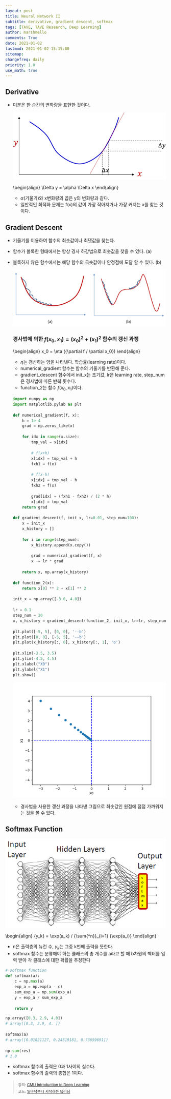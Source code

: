 ```yaml
---
layout: post
title: Neural Network II
subtitle: derivative, gradient descent, softmax
tags: [TAVE, TAVE Research, Deep Learning]
author: marshmello
comments: True
date: 2021-01-02
lastmod: 2021-01-02 15:15:00
sitemap:
changefreq: daily
priority: 1.0
use_math: true
---
```


## Derivative

- 미분은 한 순간의 변화량을 표현한 것이다.

  ![derivative.png](/assets/img/posts/TaveResearch/neuralN2/derivative.png)

  \begin{align}
  \Delta y = \alpha \Delta x
  \end{align}

  - $\alpha$(기울기)와 x변화량의 곱은 y의 변화량과 같다.
  - 일반적인 최적화 문제는 f(x)의 값이 가장 작아지거나 가장 커지는 x를 찾는 것이다.

## Gradient Descent

- 기울기를 이용하여 함수의 최솟값이나 최댓값을 찾는다.
- 함수가 볼록한 형태에서는 항상 경사 하강법으로 최솟값을 찾을 수 있다. (a)
- 볼록하지 않은 함수에서는 해당 함수의 극솟값이나 안정점에 도달 할 수 있다. (b)

  ![gradDescent.png](/assets/img/posts/TaveResearch/neuralN2/gradDescent.png)

  ### 경사법에 의한 $f(x_0, x_1) = (x_0)^2 + (x_1)^2$ 함수의 갱신 과정

  \begin{align}
  x_0 = \eta ({\partial f / \partial x_0})
  \end{align}

  - $\eta$는 갱신하는 양을 나타낸다. 학습률(learning rate)이다.
  - numerical_gradient 함수는 함수의 기울기를 반환해 준다.
  - gradient_descent 함수에서 init_x는 초기값, lr은 learning rate, step_num은 경사법에 따른 반복 횟수다.
  - function_2는 함수 $f(x_0,x_1)$이다.

  ```python
  import numpy as np
  import matplotlib.pylab as plt

  def numerical_gradient(f, x):
      h = 1e-4
      grad = np.zeros_like(x)

      for idx in range(x.size):
          tmp_val = x[idx]

          # f(x+h)
          x[idx] = tmp_val + h
          fxh1 = f(x)

          # f(x-h)
          x[idx] = tmp_val - h
          fxh2 = f(x)

          grad[idx] = (fxh1 - fxh2) / (2 * h)
          x[idx] = tmp_val
      return grad

  def gradient_descent(f, init_x, lr=0.01, step_num=100):
      x = init_x
      x_history = []

      for i in range(step_num):
          x_history.append(x.copy())

          grad = numerical_gradient(f, x)
          x -= lr * grad

      return x, np.array(x_history)

  def function_2(x):
      return x[0] ** 2 + x[1] ** 2

  init_x = np.array([-3.0, 4.0])

  lr = 0.1
  step_num = 20
  x, x_history = gradient_descent(function_2, init_x, lr=lr, step_num=step_num)

  plt.plot([-5, 5], [0, 0], '--b')
  plt.plot([0, 0], [-5, 5], '--b')
  plt.plot(x_history[:, 0], x_history[:, 1], 'o')

  plt.xlim(-3.5, 3.5)
  plt.ylim(-4.5, 4.5)
  plt.xlabel("X0")
  plt.ylabel("X1")
  plt.show()
  ```

  ![gradientDescent.png](/assets/img/posts/TaveResearch/neuralN2/gradientDescent.png)

  - 경사법을 사용한 갱신 과정을 나타낸 그림으로 최솟값인 원점에 점점 가까워지는 것을 볼 수 있다.

## Softmax Function

![softmax.png](/assets/img/posts/TaveResearch/neuralN2/softmax.png)

\begin{align}
{y_k} = \exp(a_k) / {\sum{^n}}\_{i=1} {\exp(a_i)}
\end{align}

- n은 출력층의 뉴런 수, $y_k$는 그중 k번째 출력을 뜻한다.
- softmax 함수는 분류해야 하는 클래스의 총 개수를 a라고 할 때 b차원의 벡터를 입력 받아 각 클래스에 대한 확률을 추정한다

```python
# softmax function
def softmax(a):
    c = np.max(a)
    exp_a = np.exp(a - c)
    sum_exp_a = np.sum(exp_a)
    y = exp_a / sum_exp_a

    return y
```

```python
np.array([0.3, 2.9, 4.0])
# array([0.3, 2.9, 4. ])

softmax(a)
# array([0.01821127, 0.24519181, 0.73659691])

np.sum(res)
# 1.0
```

- softmax 함수의 출력은 0과 1사이의 실수다.
- softmax 함수의 출력의 총합은 1이다.

> <sub>강의: [CMU Introduction to Deep Learning](https://deeplearning.cs.cmu.edu/F20/index.html)</sub>  
> <sub>코드: [밑바닥부터 시작하는 딥러닝](https://www.hanbit.co.kr/store/books/look.php?p_code=B8475831198)</sub>
